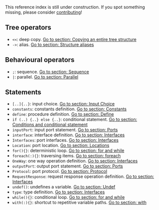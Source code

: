 This reference index is still under construction. If you spot something missing, please consider [contributing](https://github.com/jolie/docs/blob/master/reference_index.md)!

## Tree operators
- `<<`: deep copy. [Go to section: Copying an entire tree structure](basics/data_structures.md#less-than-less-than-copying-an-entire-tree-structure)
- `->`: alias. [Go to section: Structure aliases](basics/data_structures.md#greater-than-structures-aliases)


## Behavioural operators
- `;`: sequence. [Go to section: Sequence](basics/composing_statements.md#sequence)
- `|`: parallel. [Go to section: Parallel](basics/composing_statements.md#parallel)

## Statements
- `[..]{..}`: input choice. [Go to section: Input Choice](basics/composing_statements.md#input-choice)
- `constants`: constants definition. [Go to section: Constants](basics/constants.md)
- `define`: procedure definition. [Go to section: Define](basics/define.md)
- `if (..) {..} else {..}`: conditional statement. [Go to section: Conditions and conditional statement](basics/composing_statements.md#conditions-and-conditional-statement)
- `inputPort`: input port statement. [Go to section: Ports](basics/communication-ports/ports)
- `interface`: interface definition. [Go to section: Interfaces](basics/communication-ports/interfaces)
- `Interfaces`: port interfaces. [Go to section: Interfaces](basics/communication-ports/interfaces)
- `Location`: port location. [Go to section: Locations](basics/communication-ports/locations)
- `for(){}`: deterministic loop. [Go to section: for and while](basics/composing_statements.md#for-and-while)
- `foreach(:){}`: traversing items. [Go to section: foreach](basics/data_structures.md#foreach-traversing-items)
- `OneWay`: one way operation definition. [Go to section: Interfaces](basics/communication-ports/interfaces)
- `outputPort`: output port statement. [Go to section: Ports](basics/communication-ports/ports)
- `Protocol`: port protocol. [Go to section: Protocol](basics/communication-ports/protocol)
- `RequestResponse`: request response operation definition. [Go to section: Interfaces](basics/communication-ports/interfaces)
- `undef()`: undefines a variable. [Go to section: Undef](basics/data_structures.md#undef-erasing-tree-structures)
- `type`: type definition. [Go to section: Interfaces](basics/communication-ports/data_types)
- `while(){}`: conditional loop. [Go to section: for and while](basics/composing_statements.md#for-and-while)
- `with(:){}`: shortcut to repetitive variable paths. [Go to section: with](basics/data_structures.md#with-a-shortcut-to-repetitive-variable-paths)
